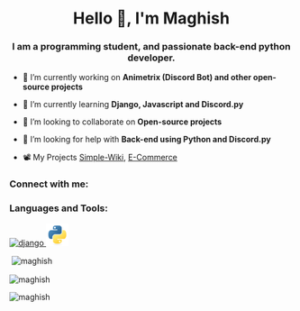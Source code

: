 <h1 align="center">Hello 👋, I'm Maghish</h1>
<h3 align="center">I am a programming student, and passionate back-end python developer.</h3>

- 🔭 I’m currently working on **Animetrix (Discord Bot) and other open-source projects**

- 🌱 I’m currently learning **Django, Javascript and Discord.py**

- 👯 I’m looking to collaborate on **Open-source projects**

- 🤝 I’m looking for help with **Back-end using Python and Discord.py**

- 📽️ My Projects [Simple-Wiki](https://github.com/Maghish/Simple-Wiki), [E-Commerce](https://github.com/Maghish/E-Commerce)

<h3 align="left">Connect with me:</h3>
<p align="left">
</p>

<h3 align="left">Languages and Tools:</h3>
<p align="left"> <a href="https://www.djangoproject.com/" target="_blank" rel="noreferrer"> <img src="https://cdn.worldvectorlogo.com/logos/django.svg" alt="django" width="40" height="40"/> </a> <a href="https://www.python.org" target="_blank" rel="noreferrer"> <img src="https://raw.githubusercontent.com/devicons/devicon/master/icons/python/python-original.svg" alt="python" width="40" height="40"/> </a> </p>



<p>&nbsp;<img align="center" src="https://github-readme-stats.vercel.app/api?username=maghish&show_icons=true&locale=en" alt="maghish" /></p>
<p><img align="center" src="https://github-readme-streak-stats.herokuapp.com/?user=maghish&" alt="maghish" /></p>
<p><img align="left" src="https://github-readme-stats.vercel.app/api/top-langs?username=maghish&show_icons=true&locale=en&layout=compact" alt="maghish" /></p>



<!---
Maghish/Maghish is a ✨ special ✨ repository because its `README.md` (this file) appears on your GitHub profile.
You can click the Preview link to take a look at your changes.
--->
